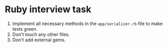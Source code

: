 # Ruby interview task

1. Implement all necessary methods in the `app/serializer.rb` file to make tests green.
2. Don't touch any other files.
3. Don't add external gems.
